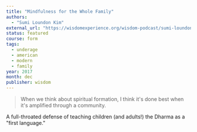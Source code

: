 ```yaml
---
title: "Mindfulness for the Whole Family"
authors:
  - "Sumi Loundon Kim"
external_url: "https://wisdomexperience.org/wisdom-podcast/sumi-loundon-kim/"
status: featured
course: form
tags:
  - underage
  - american
  - modern
  - family
year: 2017
month: dec
publisher: wisdom
---
```


> When we think about spiritual formation, I think it's done best when it's amplified through a community.

A full-throated defense of teaching children (and adults!) the Dharma as a "first language."
